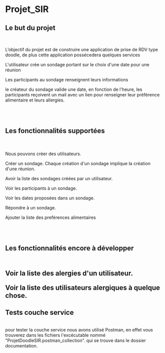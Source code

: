 # Projet_SIR

<h2>Le but du projet</h2>
<br>
<p>L’objectif du projet est de construire une application de prise de RDV type doodle, de plus cette application possécedera quelques services</p>
<p>L'utilisateur crée un sondage portant sur le choix d'une date pour une réunion</p>
<p>Les participants au sondage renseignent leurs informations</p>
<p>le créateur du sondage valide une date, en fonction de l'heure,  les participants reçoivent un mail avec un lien pour renseigner leur préférence alimentaire et leurs allergies.</p>
<br>
<br>
<h2>Les fonctionnalités supportées</h2>
<br></br>
Nous pouvons créer des utilisateurs.

Créer un sondage. Chaque création d'un sondage implique la création d'une réunion.

Avoir la liste des sondages créées par un utilisateur.

Voir les participants à un sondage.

Voir les dates proposées dans un sondage.

Répondre à un sondage.

Ajouter la liste des preférences alimentaires

<br>
<br>
<h2>Les fonctionnalités encore à développer<h2>
<br> 
Voir la liste des alergies d'un utilisateur.

Voir la liste des utilisateurs alergiques à quelque chose.
  
<h2> Tests couche service </h2>
<br>
pour tester la couche service nous avons utilisé Postman, en effet vous trouverez dans les fichiers l'excécutable nommé "ProjetDoodleSIR.postman_collection". qui  se  trouve dans le dossier documentation. 
 

